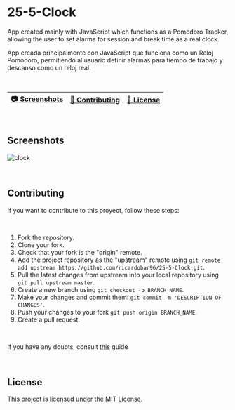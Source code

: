 # 25-5-Clock
App created mainly with JavaScript which functions as a Pomodoro Tracker, allowing the user to set alarms for session and break time as a real clock.

App creada principalmente con JavaScript que funciona como un Reloj Pomodoro, permitiendo al usuario definir alarmas para tiempo de trabajo y descanso como un reloj real.

<br>

| [:camera: Screenshots](#screenshots) | [🤝 Contributing](#contributing) | [🔖 License](#license) |
|  -------- | ----------- | ----------- |

<br>

## Screenshots

![clock](https://github.com/ricardobar96/25-5-Clock/assets/73242474/13116f12-6907-44cf-9091-ca304fc9c717)

<br>

## Contributing
If you want to contribute to this proyect, follow these steps:

<br>

1. Fork the repository.
3. Clone your fork.
4. Check that your fork is the "origin" remote.
5. Add the project repository as the "upstream" remote using `git remote add upstream https://github.com/ricardobar96/25-5-Clock.git`.
6. Pull the latest changes from upstream into your local repository using `git pull upstream master`.
7. Create a new branch using `git checkout -b BRANCH_NAME`.
8. Make your changes and commit them: `git commit -m 'DESCRIPTION OF CHANGES'`.
9. Push your changes to your fork `git push origin BRANCH_NAME`.
10. Create a pull request.
 
<br>

If you have any doubts, consult [this](https://www.dataschool.io/how-to-contribute-on-github/) guide

<br>

## License
This project is licensed under the [MIT License](LICENSE.txt).
